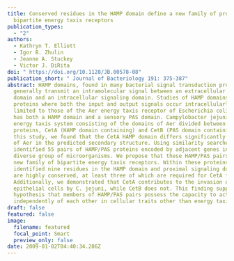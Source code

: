 ```yaml
---
title: Conserved residues in the HAMP domain define a new family of proposed
  bipartite energy taxis receptors
publication_types:
  - "2"
authors:
  - Kathryn T. Elliott
  - Igor B. Zhulin
  - Jeanne A. Stuckey
  - Victor J. DiRita
doi: " https://doi.org/10.1128/JB.00578-08"
publication_short: " Journal of Bacteriology 191: 375-387"
abstract: HAMP domains, found in many bacterial signal transduction proteins,
  generally transmit an intramolecular signal between an extracellular sensory
  domain and an intracellular signaling domain. Studies of HAMP domains in
  proteins where both the input and output signals occur intracellularly are
  limited to those of the Aer energy taxis receptor of Escherichia coli, which
  has both a HAMP domain and a sensory PAS domain. Campylobacter jejuni has an
  energy taxis system consisting of the domains of Aer divided between two
  proteins, CetA (HAMP domain containing) and CetB (PAS domain containing). In
  this study, we found that the CetA HAMP domain differs significantly from that
  of Aer in the predicted secondary structure. Using similarity searches, we
  identified 55 pairs of HAMP/PAS proteins encoded by adjacent genes in a
  diverse group of microorganisms. We propose that these HAMP/PAS pairs form a
  new family of bipartite energy taxis receptors. Within these proteins, we
  identified nine residues in the HAMP domain and proximal signaling domain that
  are highly conserved, at least three of which are required for CetA function.
  Additionally, we demonstrated that CetA contributes to the invasion of human
  epithelial cells by C. jejuni, while CetB does not. This finding supports the
  hypothesis that members of HAMP/PAS pairs possess the capacity to act
  independently of each other in cellular traits other than energy taxis.
draft: false
featured: false
image:
  filename: featured
  focal_point: Smart
  preview_only: false
date: 2009-01-02T04:40:34.286Z
---
```

